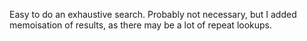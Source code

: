 Easy to do an exhaustive search. Probably not necessary, but I added memoisation of results, as there may be a lot of repeat lookups.
